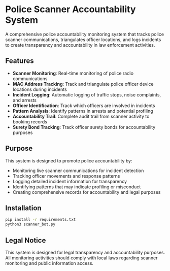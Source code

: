 # Police Scanner Accountability System

A comprehensive police accountability monitoring system that tracks police scanner communications, triangulates officer locations, and logs incidents to create transparency and accountability in law enforcement activities.

## Features

- **Scanner Monitoring**: Real-time monitoring of police radio communications
- **MAC Address Tracking**: Track and triangulate police officer device locations during incidents
- **Incident Logging**: Automatic logging of traffic stops, noise complaints, and arrests
- **Officer Identification**: Track which officers are involved in incidents
- **Pattern Analysis**: Identify patterns in arrests and potential profiling
- **Accountability Trail**: Complete audit trail from scanner activity to booking records
- **Surety Bond Tracking**: Track officer surety bonds for accountability purposes

## Purpose

This system is designed to promote police accountability by:
- Monitoring live scanner communications for incident detection
- Tracking officer movements and response patterns
- Logging detailed incident information for transparency
- Identifying patterns that may indicate profiling or misconduct
- Creating comprehensive records for accountability and legal purposes

## Installation

```bash
pip install -r requirements.txt
python3 scanner_bot.py
```

## Legal Notice

This system is designed for legal transparency and accountability purposes. All monitoring activities should comply with local laws regarding scanner monitoring and public information access.